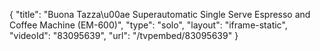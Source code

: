 {
    "title": "Buona Tazza\u00ae Superautomatic Single Serve Espresso and Coffee Machine (EM-600)",
    "type": "solo",
    "layout": "iframe-static",
    "videoId": "83095639",
    "url": "\/tvpembed\/83095639"
}